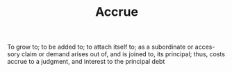 ---
title: Accrue
letter: A
permalink: "/definitions/accrue.html"
body: To grow to; to be added to; to attach itself to; as a subordinate or acces-sory
  claim or demand arises out of, and is joined to, its principal; thus, costs accrue
  to a judgment, and interest to the principal debt
published_at: '2018-07-07'
layout: post
---